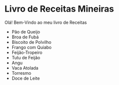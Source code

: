 # Livro de Receitas Mineiras
Olá! Bem-Vindo ao meu livro de Receitas
 - Pão de Queijo
 - Broa de Fubá
 - Biscoito de Polvilho
 - Frango com Quiabo 
 - Feijão-Tropeiro
 - Tutu de Feijão
 - Angu
 - Vaca Atolada
 - Torresmo
 - Doce de Leite
